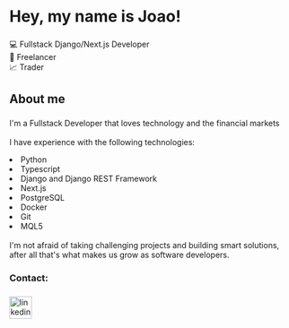 <h1 align="left">Hey, my name is Joao!</h1>

###

<p align="left">💻 Fullstack Django/Next.js Developer<br>💼 Freelancer<br>📈 Trader</p>

###

<h2 align="left">About me</h2>

###

<p align="left">I'm a Fullstack Developer that loves technology and the financial markets<br><br>I have experience with the following technologies:<br>
  <li>Python</li> 
  <li>Typescript</li> 
  <li>Django and Django REST Framework</li> 
  <li>Next.js</li> 
  <li>PostgreSQL</li> 
  <li>Docker</li> 
  <li>Git</li> 
  <li>MQL5</li> 
  <br>I'm not afraid of taking challenging projects and building smart solutions, after all that's what makes us grow as  software developers.</p>

###

<h3 align="left">Contact:</h3>

###

<div align="left">
  <a href="https://www.linkedin.com/in/jv-aguiar/">
  <img src="https://img.shields.io/static/v1?message=LinkedIn&logo=linkedin&label=&color=0077B5&logoColor=white&labelColor=&style=for-the-badge" height="40" alt="linkedin logo"  />
  </a>
</div>

###
